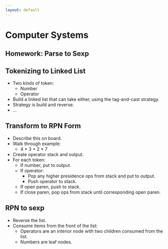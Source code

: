 ```yaml
---
layout: default
---
```


# Computer Systems

## Homework: Parse to Sexp

## Tokenizing to Linked List

 - Two kinds of token:
   - Number
   - Operator
 - Build a linked list that can take either, using
   the tag-and-cast strategy.
 - Strategy is build and reverse.
 - ...

## Transform to RPN Form

 - Describe this on board.
 - Walk through example:
   - 4 * 3 + 2 * 7
 - Create operator stack and output.
 - For each token:
   - If number, put to output.
   - If operator:
     - Pop any higher presidence ops from stack and put to output.
     - Push operator to stack.
   - If open paren, push to stack.
   - If close paren, pop ops from stack until corresponding open paren.

## RPN to sexp

 - Reverse the list.
 - Consume items from the front of the list:
   - Operators are an interior node with two children
     consumed from the list.
   - Numbers are leaf nodes.



